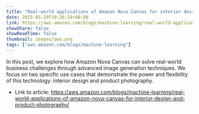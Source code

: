 ```yaml
---
title: "Real-world applications of Amazon Nova Canvas for interior design and product photography"
date: 2025-05-29T19:26:14+00:00
link: https://aws.amazon.com/blogs/machine-learning/real-world-applications-of-amazon-nova-canvas-for-interior-design-and-product-photography/
showShare: false
showReadTime: false
thumbnail: images/aws.png
tags: ["aws.amazon.com/blogs/machine-learning"]
---
```

In this post, we explore how Amazon Nova Canvas can solve real-world business challenges through advanced image generation techniques. We focus on two specific use cases that demonstrate the power and flexibility of this technology: interior design and product photography.

- Link to article: https://aws.amazon.com/blogs/machine-learning/real-world-applications-of-amazon-nova-canvas-for-interior-design-and-product-photography/